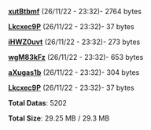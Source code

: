 [**xutBtbmf**](/data/xutBtbmf.txt) (26/11/22 - 23:32)- 2764 bytes

[**Lkcxec9P**](/data/Lkcxec9P.txt) (26/11/22 - 23:32)- 37 bytes

[**iHWZ0uvt**](/data/iHWZ0uvt.txt) (26/11/22 - 23:32)- 273 bytes

[**wgM83kFz**](/data/wgM83kFz.txt) (26/11/22 - 23:32)- 653 bytes

[**aXugas1b**](/data/aXugas1b.txt) (26/11/22 - 23:32)- 304 bytes

[**Lkcxec9P**](/data/Lkcxec9P.txt) (26/11/22 - 23:32)- 37 bytes

**Total Datas**: 5202

**Total Size**: 29.25 MB / 29.3 MB